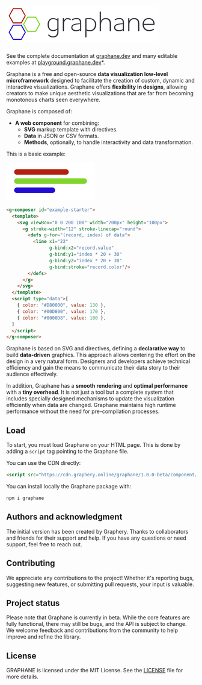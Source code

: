 # ![Graphane](./assets/img/graphane.png)

See the complete documentation at [graphane.dev](https://graphane.dev/) and many editable examples
at [playground.graphane.dev](https://graphane.dev/)*.

Graphane is a free and open-source **data visualization low-level microframework** designed to
facilitate the creation of custom, dynamic and interactive visualizations. Graphane offers 
**flexibility in designs**, allowing creators to make unique aesthetic visualizations that are far 
from becoming monotonous charts seen everywhere.

Graphane is composed of:

- **A web component** for combining:
  - **SVG** markup template with directives.
  - **Data** in JSON or CSV formats.
  - **Methods**, optionally, to handle interactivity and data transformation.

This is a basic example:

![example](assets%2Fimg%2Fexample.png)
  
```html
<g-composer id="example-starter">
  <template>
    <svg viewBox="0 0 200 100" width="200px" height="100px">
      <g stroke-width="12" stroke-linecap="round">
        <defs g-for="(record, index) of data">
          <line x1="22"
                g-bind:x2="record.value"
                g-bind:y1="index * 20 + 30"
                g-bind:y2="index * 20 + 30"
                g-bind:stroke="record.color"/>
        </defs>
      </g>
    </svg>
  </template>
  <script type="data">[ 
    { color: "#D80000", value: 130 }, 
    { color: "#00D800", value: 170 }, 
    { color: "#0000D8", value: 100 }, 
  ]
  </script>
</g-composer>
```

Graphane is based on SVG and directives, defining a **declarative way** to build **data-driven**
graphics. This approach allows centering the effort on the design in a very natural form. Designers
and developers achieve technical efficiency and gain the means to communicate their data story to
their audience effectively.

In addition, Graphane has a **smooth rendering** and **optimal performance** with a **tiny 
overhead**. It is not just a tool but a complete system that includes specially designed mechanisms 
to update the visualization efficiently when data are changed. Graphane maintains high runtime 
performance without the need for pre-compilation processes.

## Load

To start, you must load Graphane on your HTML page. This is done by adding a `script` tag pointing
to the Graphane file. 

You can use the CDN directly:

```html
<script src="https://cdn.graphery.online/graphane/1.0.0-beta/component/composer.js"></script>
```

You can install locally the Graphane package with:

```bash
npm i graphane
```

## Authors and acknowledgment

The initial version has been created by Graphery. Thanks to collaborators and friends for their 
support and help. If you have any questions or need support, feel free to reach out.

## Contributing

We appreciate any contributions to the project! Whether it's reporting bugs, suggesting new
features, or submitting pull requests, your input is valuable.

## Project status

Please note that Graphane is currently in beta. While the core features are fully functional, there
may still be bugs, and the API is subject to change. We welcome feedback and contributions from the
community to help improve and refine the library.

## License

GRAPHANE is licensed under the MIT License. See the [LICENSE](LICENSE.md) file for more details.

